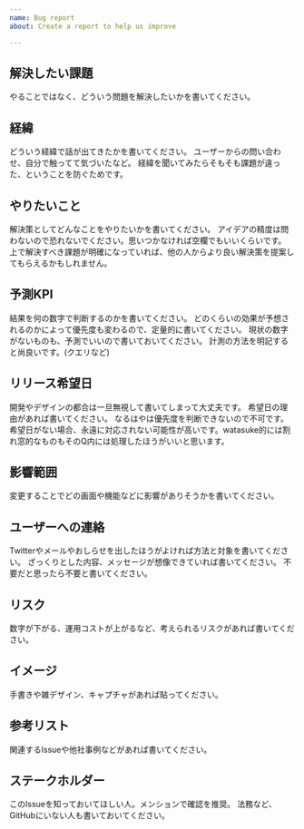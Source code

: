 ```yaml
---
name: Bug report
about: Create a report to help us improve

---
```


## 解決したい課題
やることではなく、どういう問題を解決したいかを書いてください。

## 経緯
どういう経緯で話が出てきたかを書いてください。
ユーザーからの問い合わせ、自分で触ってて気づいたなど。
経緯を聞いてみたらそもそも課題が違った、ということを防ぐためです。

## やりたいこと
解決策としてどんなことをやりたいかを書いてください。
アイデアの精度は問わないので恐れないでください。思いつかなければ空欄でもいいくらいです。
上で解決すべき課題が明確になっていれば、他の人からより良い解決策を提案してもらえるかもしれません。

## 予測KPI
結果を何の数字で判断するのかを書いてください。
どのくらいの効果が予想されるのかによって優先度も変わるので、定量的に書いてください。
現状の数字がないものも、予測でいいので書いておいてください。
計測の方法を明記すると尚良いです。(クエリなど)

## リリース希望日
開発やデザインの都合は一旦無視して書いてしまって大丈夫です。
希望日の理由があれば書いてください。
なるはやは優先度を判断できないので不可です。
希望日がない場合、永遠に対応されない可能性が高いです。watasuke的には割れ窓的なものもそのQ内には処理したほうがいいと思います。

## 影響範囲
変更することでどの画面や機能などに影響がありそうかを書いてください。

## ユーザーへの連絡
Twitterやメールやおしらせを出したほうがよければ方法と対象を書いてください。
ざっくりとした内容、メッセージが想像できていれば書いてください。
不要だと思ったら不要と書いてください。

## リスク
数字が下がる、運用コストが上がるなど、考えられるリスクがあれば書いてください。

## イメージ
手書きや雑デザイン、キャプチャがあれば貼ってください。

## 参考リスト
関連するIssueや他社事例などがあれば書いてください。

## ステークホルダー
このIssueを知っておいてほしい人。メンションで確認を推奨。
法務など、GitHubにいない人も書いておいてください。

